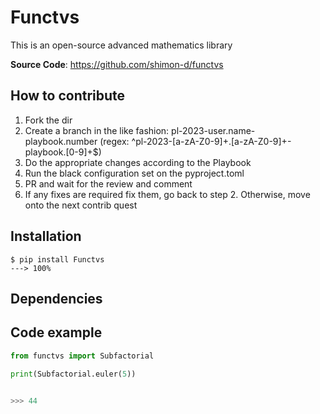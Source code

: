 # Functvs
This is an open-source advanced mathematics library

**Source Code**: <a href="https://github.com/shimon-d/functvs" target="_blank">https://github.com/shimon-d/functvs</a>

## How to contribute

1. Fork the dir 
2. Create a branch in the like fashion: pl-2023-user.name-playbook.number (regex: ^pl-2023-[a-zA-Z0-9]+\.[a-zA-Z0-9]+-playbook\.[0-9]+$)
3. Do the appropriate changes according to the Playbook
4. Run the black configuration set on the pyproject.toml
5. PR and wait for the review and comment
6. If any fixes are required fix them, go back to step 2. Otherwise, move onto the next contrib quest

## Installation
```shell
$ pip install Functvs
---> 100%
```

## Dependencies


## Code example
```python
from functvs import Subfactorial

print(Subfactorial.euler(5))


>>> 44
``` 
